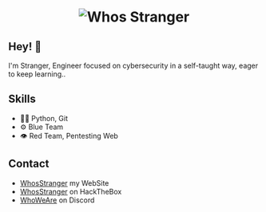 <h1 align="center">
  <img src="https://github.com/whosstranger/whosstranger/blob/main/Terminal.mp4" alt="Whos Stranger" />
</h1>

## Hey! 👋
I'm Stranger, Engineer focused on cybersecurity in a self-taught way, eager to keep learning..

## Skills
- 👨‍💻 Python, Git
- ⚙️ Blue Team
- 👁️ Red Team, Pentesting Web

## Contact
- [WhosStranger](https://whosstranger.github.io/) my WebSite
- [WhosStranger](https://app.hackthebox.com/profile/805901) on HackTheBox
- [WhoWeAre](https://discord.gg/guJrpySjJZ) on Discord
